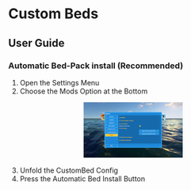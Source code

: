 # Custom Beds
## User Guide

### Automatic Bed-Pack install (Recommended)

1. Open the Settings Menu
2. Choose the Mods Option at the Bottom
   
<div align=center>
   
<img width="200" src="images/CustomBedsUser1.jpg">

</div>

3. Unfold the CustomBed Config
4. Press the Automatic Bed Install Button

